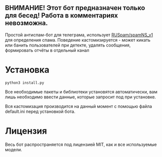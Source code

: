 ## ВНИМАНИЕ! Этот бот предназначен только для бесед! Работа в комментариях невозможна. ##

Простой антиспам-бот для телеграма, использует [RUSpam/spamNS_v1](https://huggingface.co/RUSpam/spamNS_v1) для определения спама.
Поведение кастомизируется - может кикать или банить пользователей при детекте, удалять сообщения, формировать отчёты в отдельный канал

# Установка #

` python3 install.py `

Все необходимые пакеты и библиотеки установятся автоматически, вам лишь необходимо ввести данные, которые запросит под при установке.

Вся кастомизация производится на данный момент с помощью файла default.ini перед установкой бота. 

# Лицензия #

Весь бот распространяется под лицензией MIT, как и все используемые модели.